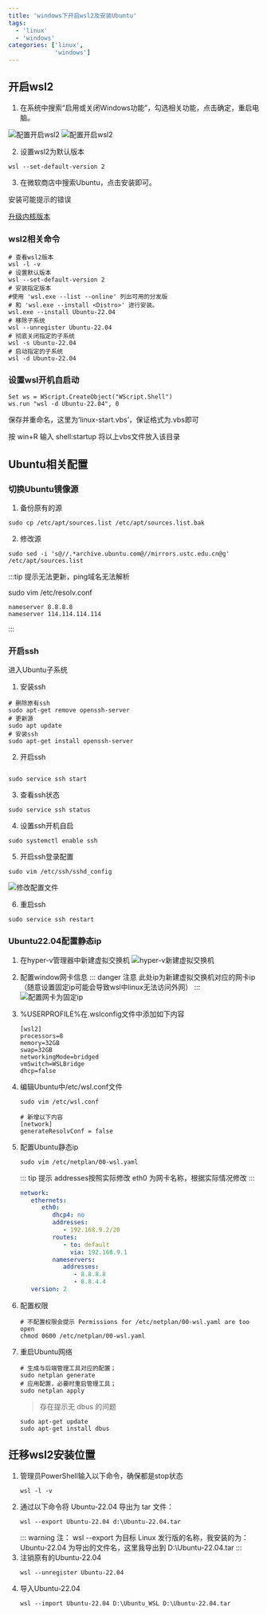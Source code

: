 ```yaml
---
title: 'windows下开启wsl2及安装Ubuntu'
tags:
  - 'linux'
  - 'windows'
categories: ['linux',
             'windows']
---
```


## 开启wsl2
1. 在系统中搜索“启用或关闭Windows功能”，勾选相关功能，点击确定，重启电脑。

![配置开启wsl2](./assets/2564dffb6c9b4fbabb13fa1d216094b8.png)
![配置开启wsl2](./assets/9344f62c952541528098aa362f063c12.png)

2. 设置wsl2为默认版本
```shell
wsl --set-default-version 2
```

3. 在微软商店中搜索Ubuntu，点击安装即可。

安装可能提示的错误

[升级内核版本](https://wslstorestorage.blob.core.windows.net/wslblob/wsl_update_x64.msi)

### wsl2相关命令
```shell
# 查看wsl2版本
wsl -l -v
# 设置默认版本
wsl --set-default-version 2
# 安装指定版本
#使用 'wsl.exe --list --online' 列出可用的分发版
# 和 'wsl.exe --install <Distro>' 进行安装。
wsl.exe --install Ubuntu-22.04
# 移除子系统
wsl --unregister Ubuntu-22.04
# 彻底关闭指定的子系统
wsl -s Ubuntu-22.04
# 启动指定的子系统
wsl -d Ubuntu-22.04
```

### 设置wsl开机自启动

```shell
Set ws = WScript.CreateObject("WScript.Shell")        
ws.run "wsl -d Ubuntu-22.04", 0
```
保存并重命名，这里为‘linux-start.vbs’，保证格式为.vbs即可

按 win+R 输入 shell:startup 将以上vbs文件放入该目录

## Ubuntu相关配置
### 切换Ubuntu镜像源
1. 备份原有的源
```shell
sudo cp /etc/apt/sources.list /etc/apt/sources.list.bak
```
2. 修改源
```shell
sudo sed -i 's@//.*archive.ubuntu.com@//mirrors.ustc.edu.cn@g' /etc/apt/sources.list
```

:::tip 
提示无法更新，ping域名无法解析

sudo vim /etc/resolv.conf

```properties
nameserver 8.8.8.8
nameserver 114.114.114.114
```
:::

### 开启ssh
进入Ubuntu子系统
1. 安装ssh
```shell
# 删除原有ssh
sudo apt-get remove openssh-server
# 更新源
sudo apt update
# 安装ssh
sudo apt-get install openssh-server
```
2. 开启ssh
```shell

sudo service ssh start
```

3. 查看ssh状态
```shell
sudo service ssh status
```

4. 设置ssh开机自启
```shell
sudo systemctl enable ssh
```
5. 开启ssh登录配置
```shell
sudo vim /etc/ssh/sshd_config
```
![修改配置文件](./assets/9f55eafc19f446309fc50fac4a58d808.png)

6. 重启ssh
```shell
sudo service ssh restart
```

### Ubuntu22.04配置静态ip
1. 在hyper-v管理器中新建虚拟交换机
![hyper-v新建虚拟交换机](./assets/1712563646869.png)
2. 配置window网卡信息
   ::: danger 注意
   此处ip为新建虚拟交换机对应的网卡ip（随意设置固定ip可能会导致wsl中linux无法访问外网）
   :::    
![配置网卡为固定ip](./assets/1712626653084.png)

3. %USERPROFILE%在.wslconfig文件中添加如下内容
   ```shell
   [wsl2]
   processors=8
   memory=32GB
   swap=32GB
   networkingMode=bridged
   vmSwitch=WSLBridge
   dhcp=false
   
   ```
3. 编辑Ubuntu中/etc/wsl.conf文件
    ```shell
    sudo vim /etc/wsl.conf
    ```
    ```shell
   # 新增以下内容
    [network]
    generateResolvConf = false
    ```
4. 配置Ubuntu静态ip

    ```shell
    sudo vim /etc/netplan/00-wsl.yaml
    ```

    ::: tip 提示
    addresses按照实际修改
    eth0 为网卡名称，根据实际情况修改
    :::
    ```yaml
    network:
       ethernets:
          eth0:
             dhcp4: no
             addresses:
                - 192.168.9.2/20
             routes:
                - to: default
                  via: 192.168.9.1
             nameservers:
                addresses:
                   - 8.8.8.8
                   - 8.8.4.4
       version: 2
    
    ```

5. 配置权限
    ```shell
    # 不配置权限会提示 Permissions for /etc/netplan/00-wsl.yaml are too open
    chmod 0600 /etc/netplan/00-wsl.yaml 
    ```

6. 重启Ubuntu网络
    ```shell
    # 生成与后端管理工具对应的配置；
    sudo netplan generate 
    # 应用配置，必要时重启管理工具；
    sudo netplan apply 
    ```
    > 存在提示无 dbus 的问题
    ```shell
    sudo apt-get update
    sudo apt-get install dbus
    ```

## 迁移wsl2安装位置
1. 管理员PowerShell输入以下命令，确保都是stop状态
   ```shell
   wsl -l -v
   ```
2. 通过以下命令将 Ubuntu-22.04 导出为 tar 文件：
   ```shell
   wsl --export Ubuntu-22.04 d:\Ubuntu-22.04.tar
   ```
   ::: warning
   注：
   wsl --export <Distribution Name> <FileName>
   <Distribution Name> 为目标 Linux 发行版的名称，我安装的为： Ubuntu-22.04
   <FileName> 为导出的文件名，这里我导出到 D:\Ubuntu-22.04.tar
   :::
3. 注销原有的Ubuntu-22.04
   ```shell
   wsl --unregister Ubuntu-22.04
   ```
4. 导入Ubuntu-22.04
   ```shell
   wsl --import Ubuntu-22.04 D:\Ubuntu_WSL D:\Ubuntu-22.04.tar
   ```


